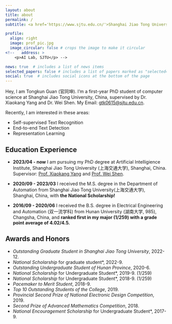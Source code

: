 ```yaml
---
layout: about
title: about
permalink: /
subtitle: <a href='https://www.sjtu.edu.cn/'>Shanghai Jiao Tong University</a>

profile:
  align: right
  image: prof_pic.jpg
  image_circular: false # crops the image to make it circular
<!--   address: >
    <p>AI Lab, SJTU</p> -->

news: true  # includes a list of news items
selected_papers: false # includes a list of papers marked as "selected={true}"
social: true  # includes social icons at the bottom of the page
---
```


Hey, I am Tongkun Guan (官同坤). I’m a first-year PhD student of computer science at Shanghai Jiao Tong University, China, supervised by Dr. Xiaokang Yang and Dr. Wei Shen. My Email: gtk0615@sjtu.edu.cn.

Recently, I am interested in these areas:
- Self-supervised Text Recognition
- End-to-end Text Detection
- Representation Learning

Education Experience
---
- **2023/04 - now** I am pursuing my PhD degree at Artificial Intelligience Institute, Shanghai Jiao Tong University (上海交通大学), Shanghai, China. Supervisor: [Prof. Xiaokang Yang](http://www.sjtudri.com/page228) and [Prof. Wei Shen](https://shenwei1231.github.io/).

- **2020/09 - 2023/03** I received the M.S. degree in the Department of Automation from Shanghai Jiao Tong University(上海交通大学), Shanghai, China, with **the National Scholarship!** 

- **2016/09 - 2020/06** I received the B.S. degree in Electrical Engineering and Automation (双一流学科) from Hunan University (湖南大学, 985), Changsha, China, and **ranked first in my major (1/259) with a grade point average of 4.02/4.5.**
<!-- - Supervisor: [Prof. Min Liu](http://eeit.hnu.edu.cn/info/1291/5218.htm). -->
<!-- - and got **the first place in my major (1/259) with a grade point of 4.02/4.5**. Supervisor: Dr. Min Liu.-->
<!--Tongkun Guan received the M.S. degree in the Department of Automation from Shanghai Jiao Tong University, Shanghai, China, in 2023.
and received the B.S. degree in Electrical Engineering and Automation from Hunan University, Changsha, China, in 2020. He is currently pursuing the PhD degree with the MoE Key Lab of Artificial Intelligence, AI Institute, Shanghai Jiao Tong University, and works with his supervisor Dr. Xiaokang Yang and Dr. Wei Shen. He has wide research interests mainly including computer vision, text detection, image processing, and text recognition.-->

<!--Put your address / P.O. box / other info right below your picture. You can also disable any these elements by editing `profile` property of the YAML header of your `_pages/about.md`. Edit `_bibliography/papers.bib` and Jekyll will render your [publications page](/al-folio/publications/) automatically.-->

<!--Link to your social media connections, too. This theme is set up to use [Font Awesome icons](http://fortawesome.github.io/Font-Awesome/) and [Academicons](https://jpswalsh.github.io/academicons/), like the ones below. Add your Facebook, Twitter, LinkedIn, Google Scholar, or just disable all of them.-->

<!-- I am looking for an internship~~ -->

Awards and Honors
--- 
- *Outstanding Graduate Student in Shanghai Jiao Tong University*, 2022-12.  
- *National Scholarship* for graduate student*, 2022-9.  
- *Outstanding Undergraduate Student of Hunan Province*, 2020-6.  
- *National Scholarship* for Undergraduate Student*, 2019-9. (1/259) 
- *National Scholarship* for Undergraduate Student*, 2018-9. (1/259)
- *Pacemaker to Merit Student*, 2018-9.
- *Top 10 Outstanding Students of the College*, 2019.
- *Provincial Second Prize of National Electronic Design Competition*, 2019.  
- *Second Prize of Advanced Mathematics Competition*, 2018.  
- *National Encouragement Scholarship* for Undergraduate Student*, 2017-9.


<!-- **Journal Services**  
Served to review the manuscripts including  
- IEEE Transactions on Pattern Analysis and Machine Intelligence (IEEE TPAMI)
-->

<!-- ---  
**Conference Services**  
Served to review the manuscripts including  
- CVPR / ECCV
- NeurIPS / AAAI
- ACCV  -->

<!-- For more information  
===  
Here is my CV [[English Version](), [中文简历]()].

[[go top](https://tongkunguan.github.io/)] -->
